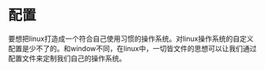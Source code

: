 # 配置

要想把linux打造成一个符合自己使用习惯的操作系统。对linux操作系统的自定义配置是少不了的。和window不同，在linux中，一切皆文件的思想可以让我们通过配置文件来定制我们自己的操作系统。
